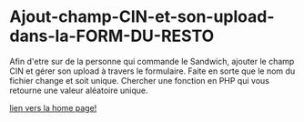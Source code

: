 # Ajout-champ-CIN-et-son-upload-dans-la-FORM-DU-RESTO
Afin d'etre sur de la personne qui commande le Sandwich, ajouter le champ CIN et gérer son upload à travers le formulaire.  Faite en sorte que le nom du fichier change et soit unique.  Chercher une fonction en PHP qui vous retourne une valeur aléatoire unique.



<a href="https://comgoon.github.io/Ajout-champ-CIN-et-son-upload-dans-la-FORM-DU-RESTO/">lien vers la home page!</a>

